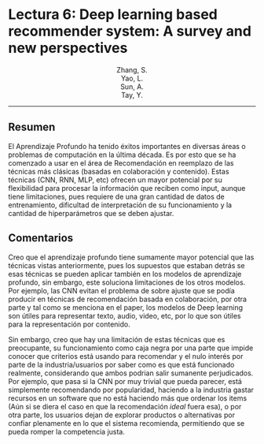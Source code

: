 # Lectura 6: Deep learning based recommender system: A survey and new perspectives

<center>Zhang, S.</center>
<center>Yao, L.</center>
<center>Sun, A.</center>
<center>Tay, Y.</center>


-----
## Resumen

El Aprendizaje Profundo ha tenido éxitos importantes en diversas áreas o problemas de computación
en la última década. Es por esto que se ha comenzado a usar en el área de Recomendación en reemplazo de las técnicas más clásicas (basadas en colaboración y contenido). Estas técnicas (CNN, RNN, MLP, etc) ofrecen un mayor potencial por su flexibilidad para procesar la información que reciben como input, aunque tiene limitaciones, pues requiere de una gran cantidad de datos de entrenamiento, dificultad de interpretación de su funcionamiento y la cantidad de hiperparámetros que se deben ajustar.

## Comentarios

Creo que el aprendizaje profundo tiene sumamente mayor potencial que las técnicas vistas anteriormente, pues los supuestos que estaban detrás se esas técnicas se pueden aplicar también en los modelos de aprendizaje profundo, sin embargo, este soluciona limitaciones de los otros modelos. Por ejemplo, las CNN evitan el problema de sobre ajuste que se podía producir en técnicas de recomendación basada en colaboración, por otra parte y tal como se menciona en el paper, los modelos de Deep learning son útiles para representar texto, audio, video, etc, por lo que son útiles para la representación por contenido.

Sin embargo, creo que hay una limitación de estas técnicas que es preocupante, su funcionamiento como caja negra por una parte que impide conocer que criterios está usando para recomendar y el nulo interés por parte de la industria/usuarios por saber como es que está funcionado realmente, considerando que ambos podrian salir sumanente perjudicados. Por ejemplo, que pasa si la CNN por muy trivial que pueda parecer, está simplemente recomendando por popularidad, haciendo a la industria gastar recursos en un software que no está haciendo más que ordenar los items (Aún si se diera el caso en que la recomendación _ideal_ fuera esa), o por otra parte, los usuarios dejan de explorar productos o alternativas por confiar plenamente en lo que el sistema recomienda, permitiendo que se pueda romper la competencia justa.